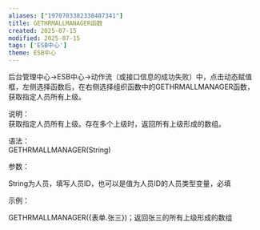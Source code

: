 ```yaml
---
aliases: ["1970703382338407341"]
title: GETHRMALLMANAGER函数
created: 2025-07-15
modified: 2025-07-15
tags: ['ESB中心']
theme: ESB中心
---
```


后台管理中心->ESB中心->动作流（或接口信息的成功失败）中，点击动态赋值框，左侧选择函数后，在右侧选择组织函数中的GETHRMALLMANAGER函数，获取指定人员所有上级。

说明：  
获取指定人员所有上级。存在多个上级时，返回所有上级形成的数组。

语法：  
GETHRMALLMANAGER(String)

参数：

String为人员，填写人员ID，也可以是值为人员ID的人员类型变量，必填

示例：

GETHRMALLMANAGER({表单.张三})；返回张三的所有上级形成的数组
